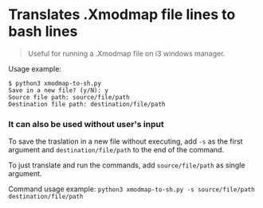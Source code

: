 # Translates .Xmodmap file lines to bash lines

> Useful for running a .Xmodmap file on i3 windows manager.

Usage example:

	$ python3 xmodmap-to-sh.py
	Save in a new file? (y/N): y
	Source file path: source/file/path
	Destination file path: destination/file/path

### It can also be used without user's input

To save the traslation in a new file without executing, add `-s` as the first argument and `destination/file/path` to the end of the command.

To just translate and run the commands, add `source/file/path` as single argument.

Command usage example: `python3 xmodmap-to-sh.py -s source/file/path destination/file/path`

